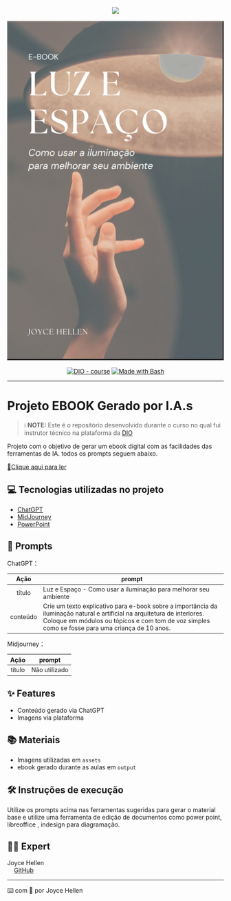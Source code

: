 <p align="center">
    <img width="100" src=".github/assets/banner.png">
</p>

![alt text](image.png)

<p align="center">
<a href="https://dio.me/"><img src="https://img.shields.io/badge/DIO-Course-28DA77?logo=youtube" alt="DIO - course"></a>
<a href="https://www.gnu.org/software/bash/" title="Go to Bash homepage"><img src="https://img.shields.io/badge/Prompt-Project-blue?logo=gnu-bash&amp;logoColor=white" alt="Made with Bash"></a></p>

-------


# Projeto EBOOK Gerado por I.A.s


 > ℹ️ **NOTE:** Este é o repositório desenvolvido durante o curso no qual fui instrutor técnico na plataforma da [DIO](https://dio.me)

Projeto com o objetivo de gerar um ebook digital com as facilidades das ferramentas de IA. todos os prompts
seguem abaixo.

<a href="output\e-book_dio_joyce hellen.pdf" title="View PDF now"> 📕Clique aqui para ler</a>

## 💻 Tecnologias utilizadas no projeto

- [ChatGPT](https://chat.openai.com/) 
- [MidJourney](https://www.midjourney.com/app/)
- [PowerPoint](https://www.microsoft.com/en/microsoft-365/powerpoint)

## 🧠 Prompts


ChatGPT：

|   Ação   | prompt                                                                                                                                                                                                                                                                         |
| :------: | ------------------------------------------------------------------------------------------------------------------------------------------------------------------------------------------------------------------------------------------------------------------------------ |
|  título  | Luz e Espaço - Como usar a iluminação para melhorar seu ambiente |
| conteúdo | Crie um texto explicativo para e-book sobre a importância da iluminação natural e artificial na arquitetura de interiores. Coloque em módulos ou tópicos e com tom de voz simples como se fosse para uma criança de 10 anos. |


Midjourney：

|  Ação  | prompt                                                                                 |
| :----: | -------------------------------------------------------------------------------------- |
| título | Não utilizado |

## ✨ Features

- Conteúdo gerado via ChatGPT
- Imagens via plataforma

## 📚 Materiais

- Imagens utilizadas em `assets`
- ebook gerado durante as aulas em `output`

## 🛠️ Instruções de execução

Utilize os prompts acima nas ferramentas sugeridas para gerar o material base e utilize uma ferramenta de edição de documentos como power point, libreoffice , indesign para diagramação.

## 👨‍💻 Expert

<p>
    <p>Joyce Hellen<br>
    &nbsp&nbsp&nbsp
    <a href="https://github.com/joycehellen">
    GitHub</a>
</p>

<p>

---

⌨️ com 💜 por Joyce Hellen